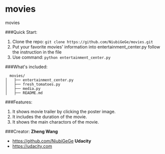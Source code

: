 # movies
movies

###Quick Start:
  1. Clone the repo: ```git clone https://github.com/NiubiGeGe/movies.git```
  2. Put your favorite movies' information into entertainment_center.py follow
       the instruction in the file
  3. Use command: ```python entertainment_center.py```

###What's included:
```
  movies/
│   ├── entertainment_center.py
│   ├── fresh_tomatoes.py
│   ├── media.py
│   ├── README.md
```

###Features:
  1. It shows movie trailer by clicking the poster image.
  2. It includes the duration of the movie.
  3. It shows the main charactors of the movie.

###Creator:
**Zheng Wang**
* https://github.com/NiubiGeGe
**Udacity**
* https://udacity.com
